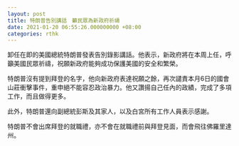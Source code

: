 ```yaml
---
layout: post
title: 特朗普告別講話　籲民眾為新政府祈禱
date: 2021-01-20 06:55:26.000000000 +08:00
categories: rthk
---
```


卸任在即的美國總統特朗普發表告別錄影講話。他表示，新政府將在本周上任，呼籲美國民眾祈禱，祝願新政府能夠成功保護美國的安全和繁榮。

特朗普沒有提到拜登的名字，他向新政府表達祝願之餘，再次譴責本月6日的國會山莊衝擊事件，重申絕不能容忍政治暴力。他又讚揚自己任內的政績，完成了多項工作，而且做得更多。

此外，特朗普還向副總統彭斯及其家人，以及白宮所有工作人員表示感謝。

特朗普不會出席拜登的就職禮，亦不會在就職禮前與拜登見面，而會飛往佛羅里達州。
